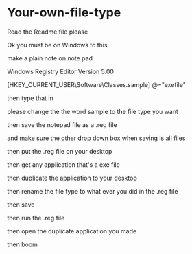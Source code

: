 # Your-own-file-type
Read the Readme file please

Ok you must be on Windows to this

make a plain note on note pad 


Windows Registry Editor Version 5.00

[HKEY_CURRENT_USER\Software\Classes\.sample]
@="exefile"

then type that in

please change the the word sample to the file type you want

then save the notepad file as a .reg file 

and make sure the other drop down box when saving is all files

then put the .reg file on your desktop 

then get any application that's a exe file

then duplicate the application to your desktop

then rename the file type to what ever you did in the .reg file 

then save

then run the .reg file 

then open the duplicate application you made 

then boom
